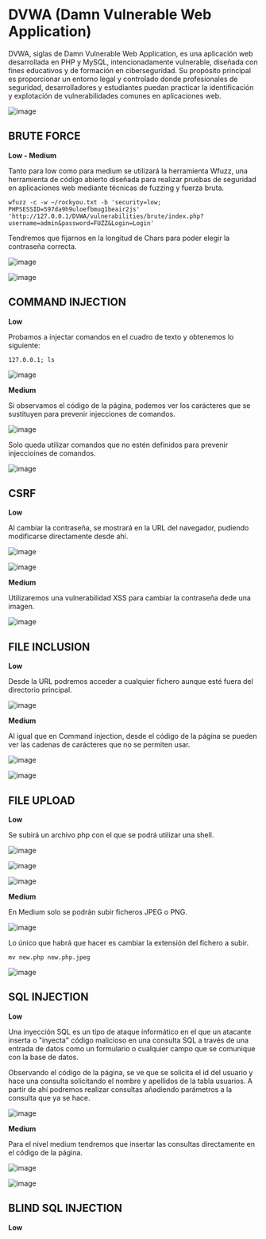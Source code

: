 # DVWA (Damn Vulnerable Web Application)
​DVWA, siglas de Damn Vulnerable Web Application, es una aplicación web desarrollada en PHP y MySQL, intencionadamente vulnerable, diseñada con fines educativos y de formación en ciberseguridad. Su propósito principal es proporcionar un entorno legal y controlado donde profesionales de seguridad, desarrolladores y estudiantes puedan practicar la identificación y explotación de vulnerabilidades comunes en aplicaciones web.

![image](https://github.com/user-attachments/assets/60423b60-f515-490e-a8ac-90655f6fbb9a)

## BRUTE FORCE
**Low - Medium**

Tanto para low como para medium se utilizará la herramienta Wfuzz, una herramienta de código abierto diseñada para realizar pruebas de seguridad en aplicaciones web mediante técnicas de fuzzing y fuerza bruta.

```
wfuzz -c -w ~/rockyou.txt -b 'security=low; PHPSESSID=597da9h9uloefbmug1beair2js' 'http://127.0.0.1/DVWA/vulnerabilities/brute/index.php?username=admin&password=FUZZ&Login=Login'
```
Tendremos que fijarnos en la longitud de Chars para poder elegir la contraseña correcta.

![image](https://github.com/user-attachments/assets/2f1dd5d9-3b7d-4343-ad43-afac71e7fcc2)

![image](https://github.com/user-attachments/assets/7077bef2-f97e-493a-b95b-4b3718ca9606)

## COMMAND INJECTION
**Low**

Probamos a injectar comandos en el cuadro de texto y obtenemos lo siguiente:
```
127.0.0.1; ls
```
![image](https://github.com/user-attachments/assets/e64e9898-f2e2-4683-ab19-71c15aa36e25)

**Medium**

Si observamos el código de la página, podemos ver los carácteres que se sustituyen para prevenir injecciones de comandos.

![image](https://github.com/user-attachments/assets/35445459-7b8d-49f0-b4f6-cb37c0f06410)

Solo queda utilizar comandos que no estén definidos para prevenir injeccioines de comandos.

![image](https://github.com/user-attachments/assets/9cdb9943-d4f7-4bc6-b50e-c16ab800fded)

## CSRF
**Low**

Al cambiar la contraseña, se mostrará en la URL del navegador, pudiendo modificarse directamente desde ahí. 

![image](https://github.com/user-attachments/assets/dbc20a68-9eec-48b6-8819-5e1ee3041893)

![image](https://github.com/user-attachments/assets/1debde71-6d8a-4917-9af1-3d985cd15c7b)

**Medium**

Utilizaremos una vulnerabilidad XSS para cambiar la contraseña dede una imagen.

![image](https://github.com/user-attachments/assets/4f32faf2-7498-4b26-9016-ea6c8a2831c2)

## FILE INCLUSION
**Low**

Desde la URL podremos acceder a cualquier fichero aunque esté fuera del directorio principal.

![image](https://github.com/user-attachments/assets/1a9c9fe8-7121-4383-b1c6-860da1c71064)

**Medium**

Al igual que en Command injection, desde el código de la página se pueden ver las cadenas de carácteres que no se permiten usar.

![image](https://github.com/user-attachments/assets/b89bb83a-2ad8-4104-92aa-969c5c530aea)

![image](https://github.com/user-attachments/assets/748e462e-47b5-4742-a6fe-7233001ed63c)

## FILE UPLOAD
**Low**

Se subirá un archivo php con el que se podrá utilizar una shell.

![image](https://github.com/user-attachments/assets/adf708c7-63e5-41df-a50a-9906397e8b87)

![image](https://github.com/user-attachments/assets/2d6492e9-5cdc-4689-bf99-b1d555b1bfcf)

![image](https://github.com/user-attachments/assets/aae90941-6ab4-4eae-9698-49fcb0c9189d)

**Medium**

En Medium solo se podrán subir ficheros JPEG o PNG.

![image](https://github.com/user-attachments/assets/1b163a2c-6f52-452b-ad6c-66ccfe44071a)

Lo único que habrá que hacer es cambiar la extensión del fichero a subir.

````
mv new.php new.php.jpeg
````
![image](https://github.com/user-attachments/assets/d19e3f61-aba1-4949-a9ba-e019951855b4)

## SQL INJECTION
**Low**

Una inyección SQL es un tipo de ataque informático en el que un atacante inserta o "inyecta" código malicioso en una consulta SQL a través de una entrada de datos como un formulario o cualquier campo que se comunique con la base de datos.

Observando el código de la página, se ve que se solicita el id del usuario y hace una consulta solicitando el nombre y apellidos de la tabla usuarios. A partir de ahí podremos realizar consultas añadiendo parámetros a la consulta que ya se hace.

![image](https://github.com/user-attachments/assets/003b959a-6a5d-47dd-84ac-95399956bd33)

**Medium**

Para el nivel medium tendremos que insertar las consultas directamente en el código de la página.

![image](https://github.com/user-attachments/assets/2c648dfa-0da6-4d6b-a58f-6a7fafba2f23)

![image](https://github.com/user-attachments/assets/76056d79-d4c9-4c6d-b45c-67bb2514afcc)

## BLIND SQL INJECTION
**Low**


